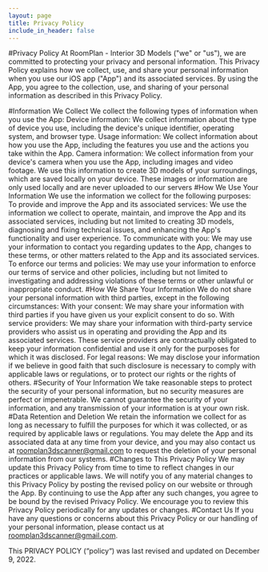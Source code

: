```yaml
---
layout: page
title: Privacy Policy
include_in_header: false
---
```


#Privacy Policy
At RoomPlan - Interior 3D Models ("we" or "us"), we are committed to protecting your privacy and personal information. This Privacy Policy explains how we collect, use, and share your personal information when you use our iOS app ("App") and its associated services. By using the App, you agree to the collection, use, and sharing of your personal information as described in this Privacy Policy.

#Information We Collect
We collect the following types of information when you use the App:
Device information: We collect information about the type of device you use, including the device's unique identifier, operating system, and browser type.
Usage information: We collect information about how you use the App, including the features you use and the actions you take within the App.
Camera information: We collect information from your device's camera when you use the App, including images and video footage. We use this information to create 3D models of your surroundings, which are saved locally on your device. These images or information are only used locally and are never uploaded to our servers 
#How We Use Your Information
We use the information we collect for the following purposes:
To provide and improve the App and its associated services: We use the information we collect to operate, maintain, and improve the App and its associated services, including but not limited to creating 3D models, diagnosing and fixing technical issues, and enhancing the App's functionality and user experience.
To communicate with you: We may use your information to contact you regarding updates to the App, changes to these terms, or other matters related to the App and its associated services.
To enforce our terms and policies: We may use your information to enforce our terms of service and other policies, including but not limited to investigating and addressing violations of these terms or other unlawful or inappropriate conduct.
#How We Share Your Information
We do not share your personal information with third parties, except in the following circumstances:
With your consent: We may share your information with third parties if you have given us your explicit consent to do so.
With service providers: We may share your information with third-party service providers who assist us in operating and providing the App and its associated services. These service providers are contractually obligated to keep your information confidential and use it only for the purposes for which it was disclosed.
For legal reasons: We may disclose your information if we believe in good faith that such disclosure is necessary to comply with applicable laws or regulations, or to protect our rights or the rights of others.
#Security of Your Information
We take reasonable steps to protect the security of your personal information, but no security measures are perfect or impenetrable. We cannot guarantee the security of your information, and any transmission of your information is at your own risk.
#Data Retention and Deletion
We retain the information we collect for as long as necessary to fulfill the purposes for which it was collected, or as required by applicable laws or regulations. You may delete the App and its associated data at any time from your device, and you may also contact us at roomplan3dscanner@gmail.com to request the deletion of your personal information from our systems.
#Changes to This Privacy Policy
We may update this Privacy Policy from time to time to reflect changes in our practices or applicable laws. We will notify you of any material changes to this Privacy Policy by posting the revised policy on our website or through the App. By continuing to use the App after any such changes, you agree to be bound by the revised Privacy Policy. We encourage you to review this Privacy Policy periodically for any updates or changes.
#Contact Us
If you have any questions or concerns about this Privacy Policy or our handling of your personal information, please contact us at roomplan3dscanner@gmail.com.

This PRIVACY POLICY (“policy“) was last revised and updated on December 9, 2022.
